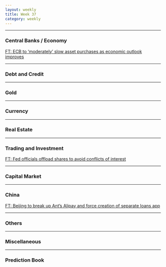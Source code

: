 ```yaml
---
layout: weekly
title: Week 37
category: weekly
---
```


---
### Central Banks / Economy

[FT: ECB to ‘moderately’ slow asset purchases as economic outlook improves](
https://www.ft.com/content/e8a78a9f-8e81-403a-a1be-9ad8e6199e72)

---
### Debt and Credit

---
### Gold

---
### Currency

---
### Real Estate

---
### Trading and Investment

[FT: Fed officials offload shares to avoid conflicts of interest](
https://www.ft.com/content/696b1d6b-3643-45c7-96dd-cf58a9b31cb7)

---
### Capital Market

---
### China

[FT: Beijing to break up Ant’s Alipay and force creation of separate loans app](
https://www.ft.com/content/01b7c7ca-71ad-4baa-bddf-a4d5e65c5d79)

---
### Others

---
### Miscellaneous

---
### Prediction Book
